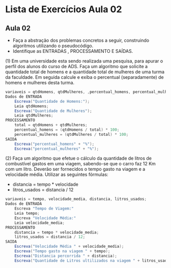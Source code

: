# Lista de Exercícios Aula 02 #

## Aula 02 ##

 + Faça a abstração dos problemas concretos a seguir, construindo algoritmos utilizando o pseudocódigo.
 + Identifique as ENTRADAS , PROCESSAMENTO E SAÍDAS.

(1) Em uma universidade esta sendo realizada uma pesquisa, para apurar o perfil dos alunos do curso de ADS. Faça um algoritmo que solicite a quantidade total de homens e a quantidade total de mulheres de uma turma da faculdade. Em seguida calcule e exiba o percentual (separadamente) de homens e mulheres desta turma.

```java
variaveis = qtdHomens, qtdMulheres, ,percentual_homens, percentual_mulheres, total;
Dados de ENTRADA
	Escreva("Quantidade de Homens:");
	Leia qtdHomens;
	Escreva("Quantidade de Mulheres");
	Leia qtdMulheres;
PROCESSAMENTO
	total = qtdHomens + qtdMulheres;
	percentual_homens = (qtdHomens / total) * 100;
	percentual_mulheres = (qtdMulheres / total) * 100;
SAIDA
	Escreva("percentual_homens" + "%");
	Escreva("percentual_mulheres" + "%");
```

(2) Faça um algoritmo que efetue o cálculo da quantidade de litros de combustível gastos em uma viagem, sabendo-se que o carro faz 12 Km com um litro. Deverão ser fornecidos o tempo gasto na viagem e a velocidade média. Utilizar as seguintes fórmulas:
 * distancia = tempo * velocidade
 * litros_usados = distancia / 12

```java
variaveis = tempo, velocidade_media, distancia, litros_usados;
Dados de ENTRADA
	Escreva "Tempo de Viagem:"
	Leia tempo;
	Escreva "Velocidade Média:"
	Leia velocidade_media;
PROCESSAMENTO
	distancia = tempo * velocidade_media;
	litros_usados = distancia / 12;
SAIDA
	Escreva("Velocidade Média " + velocidade_media);
	Escreva("Tempo gasto na viagem " + tempo);
	Escreva("Distancia percorrida " + distancia);
	Escreva("Quantidade de Litros ultilizados na viagem " + litros_usados);
```